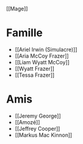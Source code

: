 [[Mage]]

# Famille
* [[Ariel Irwin (Simulacre)]]
* [[Aria McCoy Frazer]]
* [[Liam Wyatt McCoy]]
* [[Wyatt Frazer]]
* [[Tessa Frazer]]
# Amis
* [[Jeremy George]]
* [[Amozé]]
* [[Jeffrey Cooper]]
* [[Markus Mac Kinnon]]
